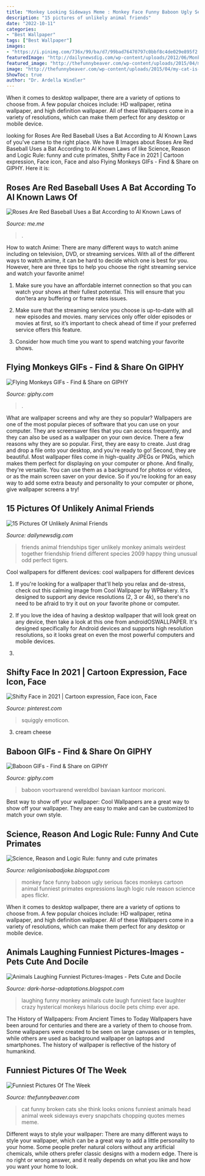 ```yaml
---
title: "Monkey Looking Sideways Meme : Monkey Face Funny Baboon Ugly Serious Faces Monkeys Cartoon Animal Funniest Primates Expressions Laugh Logic Rule Reason Science Apes Flickr"
description: "15 pictures of unlikely animal friends"
date: "2022-10-11"
categories:
- "Best Wallpaper"
tags: ["Best Wallpaper"]
images:
- "https://i.pinimg.com/736x/99/ba/d7/99bad76470797c0bbf8c4de029e895f2.jpg"
featuredImage: "http://dailynewsdig.com/wp-content/uploads/2012/06/Monkey-and-Tiger.jpg"
featured_image: "http://thefunnybeaver.com/wp-content/uploads/2015/04/my-cat-is-broken.-funny-cat-tilting-his-head-sideways.jpg"
image: "http://thefunnybeaver.com/wp-content/uploads/2015/04/my-cat-is-broken.-funny-cat-tilting-his-head-sideways.jpg"
ShowToc: true
author: "Dr. Ardella Windler"
---
```



When it comes to desktop wallpaper, there are a variety of options to choose from. A few popular choices include: HD wallpaper, retina wallpaper, and high definition wallpaper. All of these Wallpapers come in a variety of resolutions, which can make them perfect for any desktop or mobile device. 

	

		
looking for Roses Are Red Baseball Uses a Bat According to Al Known Laws of you've came to the right place. We have 8 Images about Roses Are Red Baseball Uses a Bat According to Al Known Laws of like Science, Reason and Logic Rule: funny and cute primates, Shifty Face in 2021 | Cartoon expression, Face icon, Face and also Flying Monkeys GIFs - Find &amp; Share on GIPHY. Here it is:
		
    
## Roses Are Red Baseball Uses A Bat According To Al Known Laws Of

<img loading=lazy src="https://pics.me.me/thumb_roses-are-red-baseball-uses-a-bat-according-to-al-63789458.png" onerror="this.onerror=null;this.src='https://tse2.mm.bing.net/th?id=OIP.NLBlabTy5YHXCs8tPMn0mQAAAA&amp;pid=15.1';" alt="Roses Are Red Baseball Uses a Bat According to Al Known Laws of">

_Source: me.me_

>. 

	

How to watch Anime: There are many different ways to watch anime including on television, DVD, or streaming services.
With all of the different ways to watch anime, it can be hard to decide which one is best for you. However, here are three tips to help you choose the right streaming service and watch your favorite anime!
1. Make sure you have an affordable internet connection so that you can watch your shows at their fullest potential. This will ensure that you don’tera any buffering or frame rates issues.

2. Make sure that the streaming service you choose is up-to-date with all new episodes and movies. many services only offer older episodes or movies at first, so it’s important to check ahead of time if your preferred service offers this feature.

3. Consider how much time you want to spend watching your favorite shows.

    
## Flying Monkeys GIFs - Find &amp; Share On GIPHY

<img loading=lazy src="https://media.giphy.com/media/cSwWnCtDJ4qiI/giphy.gif" onerror="this.onerror=null;this.src='https://tse3.mm.bing.net/th?id=OIP.hS_jjRob2-gH2wCJu_oLAgHaDG&amp;pid=15.1';" alt="Flying Monkeys GIFs - Find &amp; Share on GIPHY">

_Source: giphy.com_

>. 

	

What are wallpaper screens and why are they so popular?
Wallpapers are one of the most popular pieces of software that you can use on your computer. They are screensaver files that you can access frequently, and they can also be used as a wallpaper on your own device. There a few reasons why they are so popular. First, they are easy to create. Just drag and drop a file onto your desktop, and you're ready to go! Second, they are beautiful. Most wallpaper files come in high-quality JPEGs or PNGs, which makes them perfect for displaying on your computer or phone. And finally, they're versatile. You can use them as a background for photos or videos, or as the main screen saver on your device. So if you're looking for an easy way to add some extra beauty and personality to your computer or phone, give wallpaper screens a try!

    
## 15 Pictures Of Unlikely Animal Friends

<img loading=lazy src="http://dailynewsdig.com/wp-content/uploads/2012/06/Monkey-and-Tiger.jpg" onerror="this.onerror=null;this.src='https://tse3.mm.bing.net/th?id=OIP.32X-xO67oKTFXZY3I8xBzgHaEp&amp;pid=15.1';" alt="15 Pictures Of Unlikely Animal Friends">

_Source: dailynewsdig.com_

>friends animal friendships tiger unlikely monkey animals weirdest together friendship friend different species 2009 happy thing unusual odd perfect tigers. 

	

Cool wallpapers for different devices:
cool wallpapers for different devices 

1. If you're looking for a wallpaper that'll help you relax and de-stress, check out this calming image from Cool Wallpaper by WPBakery. It's designed to support any device resolutions (2, 3 or 4k), so there's no need to be afraid to try it out on your favorite phone or computer.

2. If you love the idea of having a desktop wallpaper that will look great on any device, then take a look at this one from androidOSWALLPAPER. It's designed specifically for Android devices and supports high resolution resolutions, so it looks great on even the most powerful computers and mobile devices.

3.

    
## Shifty Face In 2021 | Cartoon Expression, Face Icon, Face

<img loading=lazy src="https://i.pinimg.com/736x/99/ba/d7/99bad76470797c0bbf8c4de029e895f2.jpg" onerror="this.onerror=null;this.src='https://tse1.mm.bing.net/th?id=OIP.dOrZWwwXeWjItgVGnqzh-gHaEq&amp;pid=15.1';" alt="Shifty Face in 2021 | Cartoon expression, Face icon, Face">

_Source: pinterest.com_

>squiggly emoticon. 

	

3. cream cheese 

    
## Baboon GIFs - Find &amp; Share On GIPHY

<img loading=lazy src="https://media.giphy.com/media/xTiTnnGAwpXyng7pny/giphy.gif" onerror="this.onerror=null;this.src='https://tse1.mm.bing.net/th?id=OIP.kd5Q86fvN9immGYWx5qTjQAAAA&amp;pid=15.1';" alt="Baboon GIFs - Find &amp; Share on GIPHY">

_Source: giphy.com_

>baboon voortvarend wereldbol baviaan kantoor moriconi. 

	

Best way to show off your wallpaper:
Cool Wallpapers are a great way to show off your wallpaper. They are easy to make and can be customized to match your own style.

    
## Science, Reason And Logic Rule: Funny And Cute Primates

<img loading=lazy src="http://4.bp.blogspot.com/-bIGTi4K0wzQ/Uh6PVtmSrFI/AAAAAAAAAl8/jqn736Ey1io/s1600/Sevimsiz-Baboon.jpg" onerror="this.onerror=null;this.src='https://tse3.mm.bing.net/th?id=OIP.C8YXJw3r3xBUnHM1PuuC4gHaHZ&amp;pid=15.1';" alt="Science, Reason and Logic Rule: funny and cute primates">

_Source: religionisabadjoke.blogspot.com_

>monkey face funny baboon ugly serious faces monkeys cartoon animal funniest primates expressions laugh logic rule reason science apes flickr. 

	

When it comes to desktop wallpaper, there are a variety of options to choose from. A few popular choices include: HD wallpaper, retina wallpaper, and high definition wallpaper. All of these Wallpapers come in a variety of resolutions, which can make them perfect for any desktop or mobile device. 

    
## Animals Laughing Funniest Pictures-Images - Pets Cute And Docile

<img loading=lazy src="http://1.bp.blogspot.com/-ocS6Tthmn-I/UEr_ymcvxII/AAAAAAAAAPo/JpLsE09NwlY/s1600/Funny+Monkey+Laughing.png" onerror="this.onerror=null;this.src='https://tse2.mm.bing.net/th?id=OIP.gZ6Ue2KcLJMQGwmebzuEzgHaHa&amp;pid=15.1';" alt="Animals Laughing Funniest Pictures-Images - Pets Cute and Docile">

_Source: dark-horse-adaptations.blogspot.com_

>laughing funny monkey animals cute laugh funniest face laughter crazy hysterical monkeys hilarious docile pets chimp ever ape. 

	

The History of Wallpapers: From Ancient Times to Today
Wallpapers have been around for centuries and there are a variety of them to choose from. Some wallpapers were created to be seen on large canvases or in temples, while others are used as background wallpaper on laptops and smartphones. The history of wallpaper is reflective of the history of humankind.

    
## Funniest Pictures Of The Week

<img loading=lazy src="http://thefunnybeaver.com/wp-content/uploads/2015/04/my-cat-is-broken.-funny-cat-tilting-his-head-sideways.jpg" onerror="this.onerror=null;this.src='https://tse1.mm.bing.net/th?id=OIP.DPkkEclyiBSoiVPMpZ9pqQHaI3&amp;pid=15.1';" alt="Funniest Pictures Of The Week">

_Source: thefunnybeaver.com_

>cat funny broken cats she think looks onions funniest animals head animal week sideways every snapchats chopping quotes memes meme. 

	

Different ways to style your wallpaper:
There are many different ways to style your wallpaper, which can be a great way to add a little personality to your home. Some people prefer natural colors without any artificial chemicals, while others prefer classic designs with a modern edge. There is no right or wrong answer, and it really depends on what you like and how you want your home to look.

